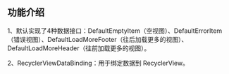 ## 功能介绍

1、默认实现了4种数据接口：DefaultEmptyItem（空视图）、DefaultErrorItem（错误视图）、DefaultLoadMoreFooter（往后加载更多的视图）、DefaultLoadMoreHeader（往前加载更多的视图）。

2、RecyclerViewDataBinding：用于绑定数据到 RecyclerView。